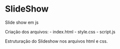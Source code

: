 # SlideShow
 Slide show em js

Criação dos arquivos:
    - index.html
    - style.css
    - script.js

Estruturação do Slideshow nos arquivos html e css.